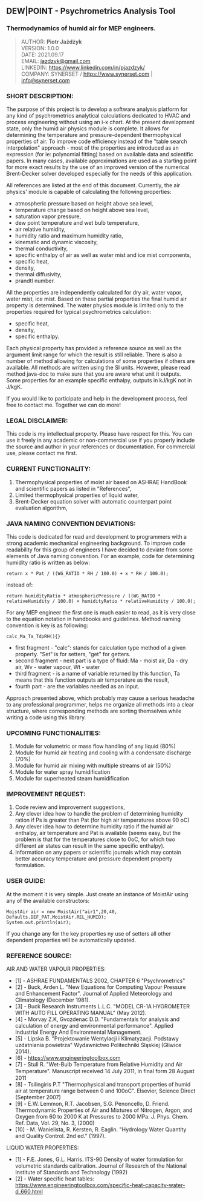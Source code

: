 ## DEW|POINT - Psychrometrics Analysis Tool

### Thermodynamics of humid air for MEP engineers.

> AUTHOR: <b>Piotr Jażdżyk</b> <br>
> VERSION: 1.0.0 <br>
> DATE: 2021.09.17<br>
> EMAIL: jazdzyk@gmail.com <br>
> LINKEDIN: https://www.linkedin.com/in/pjazdzyk/ <br>
> COMPANY: SYNERSET / https://www.synerset.com | info@synerset.com

### SHORT DESCRIPTION:
The purpose of this project is to develop a software analysis platform for any kind of psychrometrics analytical calculations dedicated to HVAC and process engineering without using an i-x chart.
At the present development state, only the humid air physics module is complete. 
It allows for determining the temperature and pressure-dependent thermophysical properties of air. To improve code efficiency instead of the "table search interpolation" approach - most of the properties are introduced as an expression (for ie: polynomial fitting) based on available data and scientific papers.  In many cases, available approximations are used as a starting point for more exact results by the use of an improved version of the numerical Brent-Decker solver developed especially for the needs of this application.

All references are listed at the end of this document. Currently, the air physics' module is capable of calculating the following properties:
* atmospheric pressure based on height above sea level,
* temperature change based on height above sea level,
* saturation vapor pressure,
* dew point temperature and wet bulb temperature,
* air relative humidity,
* humidity ratio and maximum humidity ratio,
* kinematic and dynamic viscosity,
* thermal conductivity,
* specific enthalpy of air as well as water mist and ice mist components,
* specific heat,
* density,
* thermal diffusivity,
* prandtl number.

All the properties are independently calculated for dry air, water vapor, water mist, ice mist. Based on these partial properties the final humid air property is determined.
The water physics module is limited only to the properties required for typical psychrometrics calculation:
* specific heat,
* density,
* specific enthalpy.

Each physical property has provided a reference source as well as the argument limit range for which the result is still reliable. There is also a number of method allowing for calculations of some properties if others are available.
All methods are written using the SI units. However, please read method java-doc to make sure that you are aware what unit it outputs. Some properties for an example specific enthalpy,
outputs in kJ/kgK not in J/kgK.

If you would like to participate and help in the development process, feel free to contact me. Together we can do more!

### LEGAL DISCLAIMER:
This code is my intellectual property. Please have respect for this. You can use it freely in any academic or non-commercial use if you
properly include the source and author in your references or documentation. For commercial use, please contact me first.

### CURRENT FUNCTIONALITY:
1. Thermophysical properties of moist air based on ASHRAE HandBook and scientific papers as listed in "References",
2. Limited thermophysical properties of liquid water,
3. Brent-Decker equation solver with automatic counterpart point evaluation algorithm,

### JAVA NAMING CONVENTION DEVIATIONS:
This code is dedicated for read and development to programmers with a strong academic mechanical engineering background. 
To improve code readability for this group of engineers I have decided to deviate from some elements of Java naming convention.
For an example, code for determining humidity ratio is written as below:
```
return x * Pat / ((WG_RATIO * RH / 100.0) + x * RH / 100.0);
```
instead of:
```
return humidityRatio * atmosphericPressure / ((WG_RATIO * relativeHumidity / 100.0) + humidityRatio * relativeHumidity / 100.0);
```
For any MEP engineer the first one is much easier to read, as it is very close to the equation notation in handbooks and guidelines.
Method naming convention is key is as following:
```
calc_Ma_Ta_TdpRH(){}
```
- first fragment - "calc": stands for calculation type method of a given property. "Set" is for setters, "get" for getters. 
- second fragment - next part is a type of fluid: Ma - moist air, Da - dry air, Wv - water vapour, Wt - water
- third fragment - is a name of variable returned by this function, Ta means that this function outputs air temperature as the result,
- fourth part - are the variables needed as an input. 

Approach presented above, which probably may cause a serious headache to any professional programmer, helps me organize all methods into a clear
structure, where corresponding methods are sorting themselves while writing a code using this library.

### UPCOMING FUNCTIONALITIES:
1. Module for volumetric or mass flow handling of any liquid (80%)
2. Module for humid air heating and cooling with a condensate discharge (70%)
3. Module for humid air mixing with multiple streams of air (50%)
4. Module for water spray humidification
5. Module for superheated steam humidification

### IMPROVEMENT REQUEST:
1. Code review and improvement suggestions,
2. Any clever idea how to handle the problem of determining humidity ration if Ps is greater than Pat (for high air temperatures above 90 oC)
3. Any clever idea how to determine humidity ratio if the humid air enthalpy, air temperature and Pat is available (seems easy, but the problem is that for the temperatures close to 0oC, 
for which two different air states can result in the same specific enthalpy).
4. Information on any papers or scientific journals which may contain better accuracy temperature and pressure dependent property formulation.

### USER GUIDE:
At the moment it is very simple. Just create an instance of MoistAir using any of the available constructors:
```
MoistAir air = new MoistAir("air1",20,40, Defaults.DEF_PAT,MoistAir.REL_HUMID);
System.out.println(air);
```
If you change any for the key properties ny use of setters all other dependent properties will be automatically updated.

### REFERENCE SOURCE:
AIR AND WATER VAPOUR PROPERTIES:
* [1] - ASHRAE FUNDAMENTALS 2002, CHAPTER 6 "Psychrometrics"
* [2] - Buck, Arden L. "New Equations for Computing Vapour Pressure and Enhancement Factor". Journal of Applied Meteorology and Climatology (December 1981).
* [3] - Buck Research Instruments L.L.C. "MODEL CR-1A HYGROMETER WITH AUTO FILL OPERATING MANUAL" (May 2012).
* [4] - Morvay Z.K, Gvozdenac D.D. "Fundamentals for analysis and calculation of energy and environmental performance". Applied Industrial Energy And Environmental Management.
* [5] - Lipska B. "Projektowanie Wentylacji i Klimatyzacji. Podstawy uzdatniania powietrza" Wydawnictwo Politechniki Śląskiej (Gliwice  2014).
* [6] - https://www.engineeringtoolbox.com
* [7] - Stull R. "Wet-Bulb Temperature from Relative Humidity and Air Temperature". Manuscript received 14 July 2011, in ﬁnal form 28 August 2011
* [8] - Tsilingiris P.T "Thermophysical and transport properties of humid air at temperature range between 0 and 100oC". Elsevier, Science Direct (September 2007)
* [9] - E.W. Lemmon, R.T. Jacobsen, S.G. Penoncello, D. Friend. Thermodynamic Properties of Air and Mixtures of Nitrogen, Argon, and Oxygen from 60 to 2000 K at Pressures to 2000 MPa. J. Phys. Chem. Ref. Data, Vol. 29, No. 3, (2000)
* [10] - M. Wanielista, R. Kersten,  R. Eaglin. "Hydrology Water Quantity and Quality Control. 2nd ed." (1997).

LIQUID WATER PROPERTIES:
* [1] - F.E. Jones, G.L. Harris. ITS-90 Density of water formulation for volumetric standards calibration. Journal of Research of the National Institute of Standards and Technology (1992)
* [2] - Water specific heat tables: https://www.engineeringtoolbox.com/specific-heat-capacity-water-d_660.html